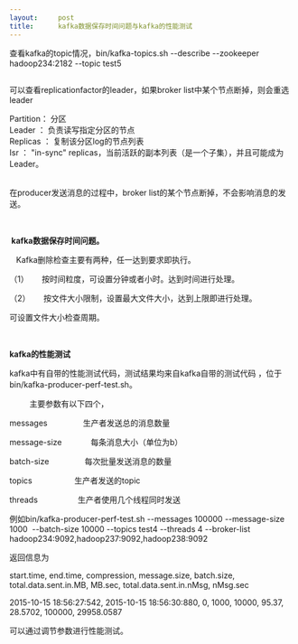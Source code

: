 ```yaml
---
layout:     post
title:      kafka数据保存时间问题与kafka的性能测试
---
```

<div id="article_content" class="article_content clearfix csdn-tracking-statistics" data-pid="blog" data-mod="popu_307" data-dsm="post">
								            <link rel="stylesheet" href="https://csdnimg.cn/release/phoenix/template/css/ck_htmledit_views-f76675cdea.css">
						<div class="htmledit_views" id="content_views">
                
<p>查看kafka的topic情况，bin/kafka-topics.sh --describe --zookeeper hadoop234:2182 --topic test5</p>
<p><img src="https://img-blog.csdn.net/20151015185059083?watermark/2/text/aHR0cDovL2Jsb2cuY3Nkbi5uZXQv/font/5a6L5L2T/fontsize/400/fill/I0JBQkFCMA==/dissolve/70/gravity/Center" alt=""><br></p>
<p>可以查看replicationfactor的leader，如果broker list中某个节点断掉，则会重选leader</p>
<p>Partition： 分区<br>
Leader ： 负责读写指定分区的节点<br>
Replicas ： 复制该分区log的节点列表<br>
Isr ： "in-sync" replicas，当前活跃的副本列表（是一个子集），并且可能成为Leader。<br><br></p>
<p>在producer发送消息的过程中，broker list的某个节点断掉，不会影响消息的发送。</p>
<p><br></p>
<p></p>
<p><strong> kafka数据保存时间问题。</strong></p>
<p>   Kafka删除检查主要有两种，任一达到要求即执行。</p>
<p>（1）      按时间粒度，可设置分钟或者小时。达到时间进行处理。</p>
<p>（2）      按文件大小限制，设置最大文件大小，达到上限即进行处理。</p>
可设置文件大小检查周期。<br><p><strong><br></strong></p>
<p><strong>kafka的性能测试</strong><br></p>
<p></p>
<p>kafka中有自带的性能测试代码，测试结果均来自kafka自带的测试代码 ，位于bin/kafka-producer-perf-test.sh。</p>
<p>         主要参数有以下四个，</p>
<p>messages                生产者发送总的消息数量</p>
<p>message-size             每条消息大小（单位为b）</p>
<p>batch-size                每次批量发送消息的数量</p>
<p>topics                   生产者发送的topic</p>
threads                  生产者使用几个线程同时发送<br><p>例如bin/kafka-producer-perf-test.sh --messages 100000 --message-size 1000  --batch-size 10000 --topics test4 --threads 4 --broker-list hadoop234:9092,hadoop237:9092,hadoop238:9092</p>
<p>返回信息为</p>
<p>start.time, end.time, compression, message.size, batch.size, total.data.sent.in.MB, MB.sec, total.data.sent.in.nMsg, nMsg.sec<br></p>
<p>2015-10-15 18:56:27:542, 2015-10-15 18:56:30:880, 0, 1000, 10000, 95.37, 28.5702, 100000, 29958.0587</p>
<p>可以通过调节参数进行性能测试。</p>
<p><br></p>
<p><br></p>
<p><br></p>
<p><br></p>
<p><br></p>
            </div>
                </div>